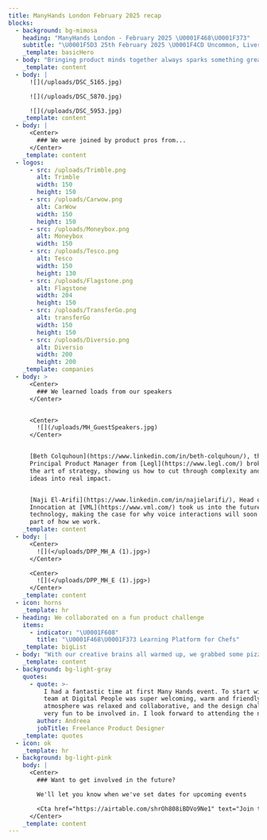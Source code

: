 ```yaml
---
title: ManyHands London February 2025 recap
blocks:
  - background: bg-mimosa
    heading: "ManyHands London - February 2025 \U0001F468‍\U0001F373"
    subtitle: "\U0001F5D3️ 25th February 2025 \U0001F4CD Uncommon, Liverpool Street"
    _template: basicHero
  - body: "Bringing product minds together always sparks something great, and this event was no exception! From bold ideas to creative problem-solving, the room was buzzing with energy as teams tackled a brand-new challenge \U0001F525\n"
    _template: content
  - body: |
      ![](/uploads/DSC_5165.jpg)

      ![](/uploads/DSC_5870.jpg)

      ![](/uploads/DSC_5953.jpg)
    _template: content
  - body: |
      <Center>
        ### We were joined by product pros from...
      </Center>
    _template: content
  - logos:
      - src: /uploads/Trimble.png
        alt: Trimble
        width: 150
        height: 150
      - src: /uploads/Carwow.png
        alt: CarWow
        width: 150
        height: 150
      - src: /uploads/Moneybox.png
        alt: Moneybox
        width: 150
      - src: /uploads/Tesco.png
        alt: Tesco
        width: 150
        height: 130
      - src: /uploads/Flagstone.png
        alt: Flagstone
        width: 204
        height: 150
      - src: /uploads/TransferGo.png
        alt: transferGo
        width: 150
        height: 150
      - src: /uploads/Diversio.png
        alt: Diversio
        width: 200
        height: 200
    _template: companies
  - body: >
      <Center>
        ### We learned loads from our speakers
      </Center>


      <Center>
        ![](/uploads/MH_GuestSpeakers.jpg)
      </Center>


      [Beth Colquhoun](https://www.linkedin.com/in/beth-colquhoun/), the
      Principal Product Manager from [Legl](https://www.legl.com/) broke down
      the art of strategy, showing us how to cut through complexity and turn big
      ideas into real impact.


      [Naji El-Arifi](https://www.linkedin.com/in/najielarifi/), Head of
      Innocation at [VML](https://www.vml.com/) took us into the future of voice
      technology, making the case for why voice interactions will soon be a key
      part of how we work.
    _template: content
  - body: |
      <Center>
        ![](</uploads/DPP_MH_A (1).jpg>)
      </Center>

      <Center>
        ![](</uploads/DPP_MH_E (1).jpg>)
      </Center>
    _template: content
  - icon: horns
    _template: hr
  - heading: We collaborated on a fun product challenge
    items:
      - indicator: "\U0001F608"
        title: "\U0001F468‍\U0001F373 Learning Platform for Chefs"
    _template: bigList
  - body: "With our creative brains all warmed up, we grabbed some pizza, got into groups, and started brainstorming. An hour later, we pitched our ideas back to the wider group:\n\n\U0001F966 Growing a business as a chef takes more than just culinary skills. Le Menu helps chefs scale beyond the kitchen with personalised learning paths, mentorship, revenue management tools, and mental well-being support.\n\n\U0001F4F1 Every second counts when there are orders coming in every second. OnlyChefs is a voice-controlled career companion that guides chefs through their next move with step-by-step video coaching. Just place your phone in front of you, say “Next,” and keep going without interruptions.\n\n\U0001F4D6 Juggling dietary requirements can make meal planning overwhelming. Little Green Spoon makes it easier by helping parents collect recipes, build custom cookbooks, and generate shopping lists, ensuring every meal meets their family’s needs.\n"
    _template: content
  - background: bg-light-gray
    quotes:
      - quote: >-
          I had a fantastic time at first Many Hands event. To start with, the
          team at Digital People was super welcoming, warm and friendly. The
          atmosphere was relaxed and collaborative, and the design challenge
          very fun to be involved in. I look forward to attending the next one!
        author: Andreea
        jobTitle: Freelance Product Designer
    _template: quotes
  - icon: ok
    _template: hr
  - background: bg-light-pink
    body: |
      <Center>
        ### Want to get involved in the future?

        We'll let you know when we've set dates for upcoming events

        <Cta href="https://airtable.com/shrOh808iBDVo9Ne1" text="Join the list" />
      </Center>
    _template: content
---
```


